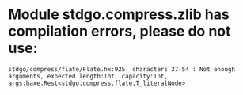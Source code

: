 # Module stdgo.compress.zlib has compilation errors, please do not use:
```
stdgo/compress/flate/Flate.hx:925: characters 37-54 : Not enough arguments, expected length:Int, capacity:Int, args:haxe.Rest<stdgo.compress.flate.T_literalNode>

```

